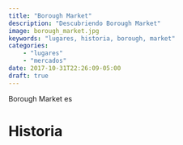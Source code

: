 ```yaml
---
title: "Borough Market"
description: "Descubriendo Borough Market"
image: borough_market.jpg
keywords: "lugares, historia, borough, market"
categories:
    - "lugares"
    - "mercados"
date: 2017-10-31T22:26:09-05:00
draft: true
---
```


Borough Market es

# Historia




